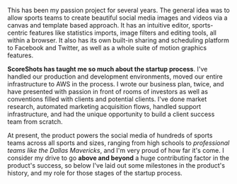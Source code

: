 This has been my passion project for several years. The general idea was to allow sports teams to create beautiful social media images and videos via a canvas and template based approach. It has an intuitive editor, sports-centric features like statistics imports, image filters and editing tools, all within a browser. It also has its own built-in sharing and scheduling platform to Facebook and Twitter, as well as a whole suite of motion graphics features.

**ScoreShots has taught me so much about the startup process**. I've handled our production and development environments, moved our entire infrastructure to AWS in the process. I wrote our business plan, twice, and have presented with passion in front of rooms of investors as well as conventions filled with clients and potential clients. I've done market research, automated marketing acquisition flows, handled support infrastructure, and had the unique opportunity to build a client success team from scratch.

At present, the product powers the social media of hundreds of sports teams across all sports and sizes, ranging from high schools to *professional teams like the Dallas Mavericks*, and I'm very proud of how far it's come. I consider my drive to go **above and beyond** a huge contributing factor in the product's success, so below I've laid out some milestones in the product's history, and my role for those stages of the startup process.
